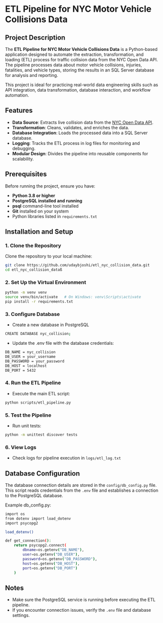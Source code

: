 # ETL Pipeline for NYC Motor Vehicle Collisions Data

## Project Description
The **ETL Pipeline for NYC Motor Vehicle Collisions Data** is a Python-based application designed to automate the extraction, transformation, and loading (ETL) process for traffic collision data from the NYC Open Data API. The pipeline processes data about motor vehicle collisions, injuries, fatalities, and vehicle types, storing the results in an SQL Server database for analysis and reporting.

This project is ideal for practicing real-world data engineering skills such as API integration, data transformation, database interaction, and workflow automation.

## Features
- **Data Source**: Extracts live collision data from the [NYC Open Data API](https://data.cityofnewyork.us/resource/h9gi-nx95.json).
- **Transformation**: Cleans, validates, and enriches the data.
- **Database Integration**: Loads the processed data into a SQL Server database.
- **Logging**: Tracks the ETL process in log files for monitoring and debugging.
- **Modular Design**: Divides the pipeline into reusable components for scalability.

## Prerequisites
Before running the project, ensure you have:
- **Python 3.8 or higher**
- **PostgreSQL installed and running** 
- **psql** command-line tool installed
- **Git** installed on your system
- Python libraries listed in `requirements.txt`

## Installation and Setup

### 1. Clone the Repository
Clone the repository to your local machine:
```bash
git clone https://github.com/udaybjoshi/etl_nyc_collision_data.git
cd etl_nyc_collision_dataß
```

### 2. Set Up the Virtual Environment
```bash
python -m venv venv
source venv/bin/activate   # On Windows: venv\Scripts\activate
pip install -r requirements.txt
```

### 3. Configure Database
- Create a new database in PostgreSQL
```bash 
CREATE DATABASE nyc_collision;
```

- Update the .env file with the database credentials:
```bash
DB_NAME = nyc_collision
DB_USER = your_username
DB_PASSWORD = your_password
DB_HOST = localhost
DB_PORT = 5432
```

### 4. Run the ETL Pipeline
- Execute the main ETL script:
```bash
python scripts/etl_pipeline.py
```

### 5. Test the Pipeline
- Run unit tests:
```bash
python -m unittest discover tests
```

### 6. View Logs
- Check logs for pipeline execution in `logs/etl_log.txt`

## Database Configuration
The database connection details are stored in the `config/db_config.py` file. This script reads credentials from the `.env` file and establishes a connection to the PostgreSQL database.

Example db_config.py:
```bash
import os
from dotenv import load_dotenv
import psycopg2

load_dotenv()

def get_connection():
    return psycopg2.connect(
        dbname=os.getenv("DB_NAME"),
        user=os.getenv("DB_USER"),
        password=os.getenv("DB_PASSWORD"),
        host=os.getenv("DB_HOST"),
        port=os.getenv("DB_PORT")
    )
```
## Notes
- Make sure the PostgreSQL service is running before executing the ETL pipeline.
- If you encounter connection issues, verify the `.env` file and database settings.

